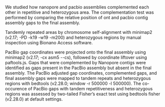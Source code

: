We studied how nanopore and pacbio assemblies complemented each other in repetitive and heterozygous area. The complementation test was performed by comparing the relative position of ont and pacbio contig assembly gaps to the final assembly. 

Tandemly repeated areas by chromosome self-alignment with minimap2 (v2.17; -PD -k19 -w19 -m200) and heterozygous regions by manual inspection using Bionano Access software.

PacBio gap coordinates were projected onto the final assembly using minimap2 (v2.17; -cx asm5 --cs), followed by coordinate liftover using paftools.js. Gaps that were complemented by Nanopore contigs were identified as gaps present in the PacBio assembly but absent in the final assembly. The PacBio adjusted gap coordinates, complemented gaps, and final assembly gaps were mapped to tandem repeats and heterozygous regions with bedtools (v2.28.0; window -r 500000 -l 500000). The co-occurence of PacBio gaps with tandem repetitiveness and heterozygous regions was assessed by two-tailed Fisher’s exact test using bedtools fisher (v2.28.0) at default settings.


